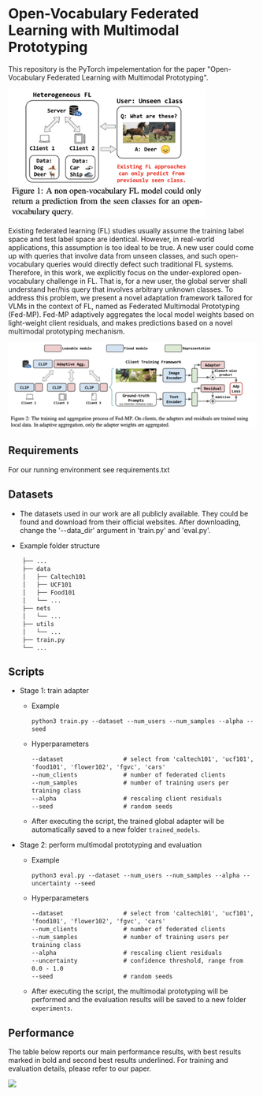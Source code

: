 # Open-Vocabulary Federated Learning with Multimodal Prototyping

This repository is the PyTorch impelementation for the paper "Open-Vocabulary Federated Learning with Multimodal Prototyping".

<img src=media/1.jpg width=400>

Existing federated learning (FL) studies usually assume the training label space and test label space are identical. However, in real-world applications, this assumption is too ideal to be true. A new user could come up with queries that involve data from unseen classes, and such open-vocabulary queries would directly defect such traditional FL systems. Therefore, in this work, we explicitly focus on the under-explored open-vocabulary challenge in FL. That is, for a new user, the global server shall understand her/his query that involves arbitrary unknown classes. To address this problem, we present a novel adaptation framework tailored for VLMs in the context of FL, named as Federated Multimodal Prototyping (Fed-MP). Fed-MP adaptively aggregates the local model weights based on light-weight client residuals, and makes predictions based on a novel multimodal prototyping mechanism.

<img src=media/2.jpg>

<!-- ## Citing 

Please consider citing the following paper if you use our methods in your research:
```
@inproceedings{zeng2022attacking,
  title={On Attacking Out-Domain Uncertainty Estimation in Deep Neural Networks},
  author={Zeng, Huimin and Yue, Zhenrui and Zhang, Yang and Kou, Ziyi and Shang, Lanyu and Wang, Dong},
  year={2022},
  organization={IJCAI}
}
``` -->

## Requirements

For our running environment see requirements.txt

## Datasets
- The datasets used in our work are all publicly available. They could be found and download from their official websites. After downloading, change the '--data_dir' argument in 'train.py' and 'eval.py'.

- Example folder structure
```
    ├── ...
    ├── data                   
    │   ├── Caltech101 
    │   ├── UCF101
    │   ├── Food101
    │   └── ...
    ├── nets
    │   └── ...
    ├── utils
    │   └── ...
    ├── train.py
    └── ...
```

## Scripts

- Stage 1: train adapter
   - Example
       ```
       python3 train.py --dataset --num_users --num_samples --alpha --seed 
    
       ```
   - Hyperparameters
      ```
      --dataset                 # select from 'caltech101', 'ucf101', 'food101', 'flower102', 'fgvc', 'cars'
      --num_clients             # number of federated clients
      --num_samples             # number of training users per training class
      --alpha                   # rescaling client residuals
      --seed                    # random seeds
      ```
    - After executing the script, the trained global adapter will be automatically saved to a new folder `trained_models`.

- Stage 2: perform multimodal prototyping and evaluation
    - Example
       ```
       python3 eval.py --dataset --num_users --num_samples --alpha --uncertainty --seed
       ```
   - Hyperparameters
      ```
      --dataset                 # select from 'caltech101', 'ucf101', 'food101', 'flower102', 'fgvc', 'cars'
      --num_clients             # number of federated clients
      --num_samples             # number of training users per training class
      --alpha                   # rescaling client residuals
      --uncertainty             # confidence threshold, range from 0.0 - 1.0
      --seed                    # random seeds
      ```
    - After executing the script, the multimodal prototyping will be performed and the evaluation results will be saved to a new folder `experiments`.


## Performance

The table below reports our main performance results, with best results marked in bold and second best results underlined. For training and evaluation details, please refer to our paper.

<img src=media/results.jpg>
